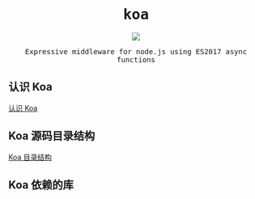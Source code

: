 <h1 align="center"><samp>koa</samp></h1>

<p align="center"><a href="https://github.com/koajs/koa"><img src="https://img.shields.io/badge/-Github-black.svg" /></a></p>

<p align="center"><samp>Expressive middleware for node.js using ES2017 async functions</samp></p>

## 认识 Koa

[认识 Koa](./usage.md)

## Koa 源码目录结构

[Koa 目录结构](./dir_struct.md)

## Koa 依赖的库

